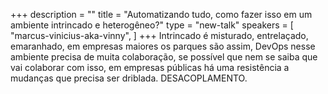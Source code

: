 +++
description = ""
title = "Automatizando tudo, como fazer isso em um ambiente intrincado e heterogêneo?"
type = "new-talk"
speakers = [
        "marcus-vinicius-aka-vinny",
]
+++
Intrincado é misturado, entrelaçado, emaranhado, em empresas maiores os parques são assim, DevOps nesse ambiente precisa de muita colaboração, se possível que nem se saiba que vai colaborar com isso, em empresas públicas há uma resistência a mudanças que precisa ser driblada. DESACOPLAMENTO.